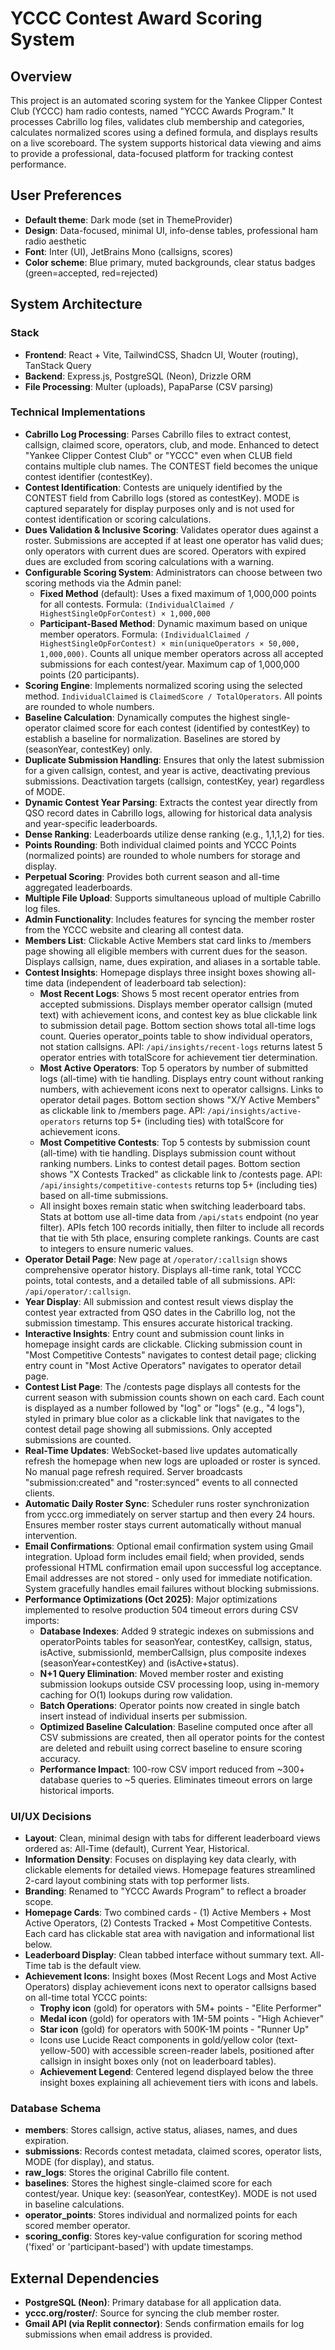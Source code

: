 # YCCC Contest Award Scoring System

## Overview
This project is an automated scoring system for the Yankee Clipper Contest Club (YCCC) ham radio contests, named "YCCC Awards Program." It processes Cabrillo log files, validates club membership and categories, calculates normalized scores using a defined formula, and displays results on a live scoreboard. The system supports historical data viewing and aims to provide a professional, data-focused platform for tracking contest performance.

## User Preferences
- **Default theme**: Dark mode (set in ThemeProvider)
- **Design**: Data-focused, minimal UI, info-dense tables, professional ham radio aesthetic
- **Font**: Inter (UI), JetBrains Mono (callsigns, scores)
- **Color scheme**: Blue primary, muted backgrounds, clear status badges (green=accepted, red=rejected)

## System Architecture

### Stack
- **Frontend**: React + Vite, TailwindCSS, Shadcn UI, Wouter (routing), TanStack Query
- **Backend**: Express.js, PostgreSQL (Neon), Drizzle ORM
- **File Processing**: Multer (uploads), PapaParse (CSV parsing)

### Technical Implementations
- **Cabrillo Log Processing**: Parses Cabrillo files to extract contest, callsign, claimed score, operators, club, and mode. Enhanced to detect "Yankee Clipper Contest Club" or "YCCC" even when CLUB field contains multiple club names. The CONTEST field becomes the unique contest identifier (contestKey).
- **Contest Identification**: Contests are uniquely identified by the CONTEST field from Cabrillo logs (stored as contestKey). MODE is captured separately for display purposes only and is not used for contest identification or scoring calculations.
- **Dues Validation & Inclusive Scoring**: Validates operator dues against a roster. Submissions are accepted if at least one operator has valid dues; only operators with current dues are scored. Operators with expired dues are excluded from scoring calculations with a warning.
- **Configurable Scoring System**: Administrators can choose between two scoring methods via the Admin panel:
  - **Fixed Method** (default): Uses a fixed maximum of 1,000,000 points for all contests. Formula: `(IndividualClaimed / HighestSingleOpForContest) × 1,000,000`
  - **Participant-Based Method**: Dynamic maximum based on unique member operators. Formula: `(IndividualClaimed / HighestSingleOpForContest) × min(uniqueOperators × 50,000, 1,000,000)`. Counts all unique member operators across all accepted submissions for each contest/year. Maximum cap of 1,000,000 points (20 participants).
- **Scoring Engine**: Implements normalized scoring using the selected method. `IndividualClaimed` is `ClaimedScore / TotalOperators`. All points are rounded to whole numbers.
- **Baseline Calculation**: Dynamically computes the highest single-operator claimed score for each contest (identified by contestKey) to establish a baseline for normalization. Baselines are stored by (seasonYear, contestKey) only.
- **Duplicate Submission Handling**: Ensures that only the latest submission for a given callsign, contest, and year is active, deactivating previous submissions. Deactivation targets (callsign, contestKey, year) regardless of MODE.
- **Dynamic Contest Year Parsing**: Extracts the contest year directly from QSO record dates in Cabrillo logs, allowing for historical data analysis and year-specific leaderboards.
- **Dense Ranking**: Leaderboards utilize dense ranking (e.g., 1,1,1,2) for ties.
- **Points Rounding**: Both individual claimed points and YCCC Points (normalized points) are rounded to whole numbers for storage and display.
- **Perpetual Scoring**: Provides both current season and all-time aggregated leaderboards.
- **Multiple File Upload**: Supports simultaneous upload of multiple Cabrillo log files.
- **Admin Functionality**: Includes features for syncing the member roster from the YCCC website and clearing all contest data.
- **Members List**: Clickable Active Members stat card links to /members page showing all eligible members with current dues for the season. Displays callsign, name, dues expiration, and aliases in a sortable table.
- **Contest Insights**: Homepage displays three insight boxes showing all-time data (independent of leaderboard tab selection):
  - **Most Recent Logs**: Shows 5 most recent operator entries from accepted submissions. Displays member operator callsign (muted text) with achievement icons, and contest key as blue clickable link to submission detail page. Bottom section shows total all-time logs count. Queries operator_points table to show individual operators, not station callsigns. API: `/api/insights/recent-logs` returns latest 5 operator entries with totalScore for achievement tier determination.
  - **Most Active Operators**: Top 5 operators by number of submitted logs (all-time) with tie handling. Displays entry count without ranking numbers, with achievement icons next to operator callsigns. Links to operator detail pages. Bottom section shows "X/Y Active Members" as clickable link to /members page. API: `/api/insights/active-operators` returns top 5+ (including ties) with totalScore for achievement icons.
  - **Most Competitive Contests**: Top 5 contests by submission count (all-time) with tie handling. Displays submission count without ranking numbers. Links to contest detail pages. Bottom section shows "X Contests Tracked" as clickable link to /contests page. API: `/api/insights/competitive-contests` returns top 5+ (including ties) based on all-time submissions.
  - All insight boxes remain static when switching leaderboard tabs. Stats at bottom use all-time data from `/api/stats` endpoint (no year filter). APIs fetch 100 records initially, then filter to include all records that tie with 5th place, ensuring complete rankings. Counts are cast to integers to ensure numeric values.
- **Operator Detail Page**: New page at `/operator/:callsign` shows comprehensive operator history. Displays all-time rank, total YCCC points, total contests, and a detailed table of all submissions. API: `/api/operator/:callsign`.
- **Year Display**: All submission and contest result views display the contest year extracted from QSO dates in the Cabrillo log, not the submission timestamp. This ensures accurate historical tracking.
- **Interactive Insights**: Entry count and submission count links in homepage insight cards are clickable. Clicking submission count in "Most Competitive Contests" navigates to contest detail page; clicking entry count in "Most Active Operators" navigates to operator detail page.
- **Contest List Page**: The /contests page displays all contests for the current season with submission counts shown on each card. Each count is displayed as a number followed by "log" or "logs" (e.g., "4 logs"), styled in primary blue color as a clickable link that navigates to the contest detail page showing all submissions. Only accepted submissions are counted.
- **Real-Time Updates**: WebSocket-based live updates automatically refresh the homepage when new logs are uploaded or roster is synced. No manual page refresh required. Server broadcasts "submission:created" and "roster:synced" events to all connected clients.
- **Automatic Daily Roster Sync**: Scheduler runs roster synchronization from yccc.org immediately on server startup and then every 24 hours. Ensures member roster stays current automatically without manual intervention.
- **Email Confirmations**: Optional email confirmation system using Gmail integration. Upload form includes email field; when provided, sends professional HTML confirmation email upon successful log acceptance. Email addresses are not stored - only used for immediate notification. System gracefully handles email failures without blocking submissions.
- **Performance Optimizations (Oct 2025)**: Major optimizations implemented to resolve production 504 timeout errors during CSV imports:
  - **Database Indexes**: Added 9 strategic indexes on submissions and operatorPoints tables for seasonYear, contestKey, callsign, status, isActive, submissionId, memberCallsign, plus composite indexes (seasonYear+contestKey) and (isActive+status).
  - **N+1 Query Elimination**: Moved member roster and existing submission lookups outside CSV processing loop, using in-memory caching for O(1) lookups during row validation.
  - **Batch Operations**: Operator points now created in single batch insert instead of individual inserts per submission.
  - **Optimized Baseline Calculation**: Baseline computed once after all CSV submissions are created, then all operator points for the contest are deleted and rebuilt using correct baseline to ensure scoring accuracy.
  - **Performance Impact**: 100-row CSV import reduced from ~300+ database queries to ~5 queries. Eliminates timeout errors on large historical imports.

### UI/UX Decisions
- **Layout**: Clean, minimal design with tabs for different leaderboard views ordered as: All-Time (default), Current Year, Historical.
- **Information Density**: Focuses on displaying key data clearly, with clickable elements for detailed views. Homepage features streamlined 2-card layout combining stats with top performer lists.
- **Branding**: Renamed to "YCCC Awards Program" to reflect a broader scope.
- **Homepage Cards**: Two combined cards - (1) Active Members + Most Active Operators, (2) Contests Tracked + Most Competitive Contests. Each card has clickable stat area with navigation and informational list below.
- **Leaderboard Display**: Clean tabbed interface without summary text. All-Time tab is the default view.
- **Achievement Icons**: Insight boxes (Most Recent Logs and Most Active Operators) display achievement icons next to operator callsigns based on all-time total YCCC points:
  - **Trophy icon** (gold) for operators with 5M+ points - "Elite Performer"
  - **Medal icon** (gold) for operators with 1M-5M points - "High Achiever"
  - **Star icon** (gold) for operators with 500K-1M points - "Runner Up"
  - Icons use Lucide React components in gold/yellow color (text-yellow-500) with accessible screen-reader labels, positioned after callsign in insight boxes only (not on leaderboard tables).
  - **Achievement Legend**: Centered legend displayed below the three insight boxes explaining all achievement tiers with icons and labels.

### Database Schema
- **members**: Stores callsign, active status, aliases, names, and dues expiration.
- **submissions**: Records contest metadata, claimed scores, operator lists, MODE (for display), and status.
- **raw_logs**: Stores the original Cabrillo file content.
- **baselines**: Stores the highest single-claimed score for each contest/year. Unique key: (seasonYear, contestKey). MODE is not used in baseline calculations.
- **operator_points**: Stores individual and normalized points for each scored member operator.
- **scoring_config**: Stores key-value configuration for scoring method ('fixed' or 'participant-based') with update timestamps.

## External Dependencies
- **PostgreSQL (Neon)**: Primary database for all application data.
- **yccc.org/roster/**: Source for syncing the club member roster.
- **Gmail API (via Replit connector)**: Sends confirmation emails for log submissions when email address is provided.